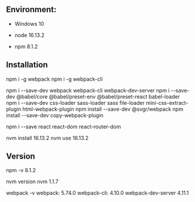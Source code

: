 ## Environment:
- Windows 10

- node 16.13.2
- npm 8.1.2


## Installation
npm i -g webpack
npm i -g webpack-cli

npm i --save-dev webpack webpack-cli webpack-dev-server 
npm i --save-dev @babel/core @babel/preset-env @babel/preset-react babel-loader
npm i --save-dev css-loader sass-loader sass file-loader mini-css-extract-plugin html-webpack-plugin
npm install --save-dev @svgr/webpack
npm install --save-dev copy-webpack-plugin 

npm i --save react react-dom react-router-dom


nvm install 16.13.2
nvm use 16.13.2

## Version
npm -v
8.1.2

nvm version 
nvm 1.1.7

webpack -v
webpack: 5.74.0
webpack-cli: 4.10.0
webpack-dev-server 4.11.1